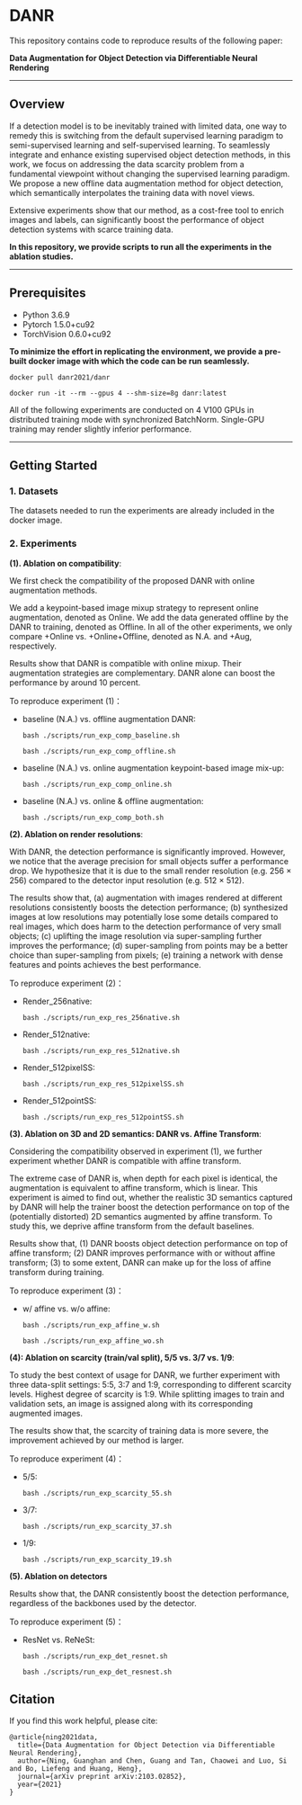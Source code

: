DANR
=======
This repository contains code to reproduce results of the following paper:

**Data Augmentation for Object Detection via Differentiable Neural Rendering**


----
## Overview

If a detection model is to be inevitably trained with limited data, 
one way to remedy this is switching from the default supervised learning paradigm to semi-supervised learning and self-supervised learning.
To seamlessly integrate and enhance existing supervised object detection methods, 
in this work, we focus on addressing the data scarcity problem from a fundamental viewpoint without changing the supervised learning paradigm. 
We propose a new offline data augmentation method for object detection, 
which semantically interpolates the training data with novel views.

Extensive experiments show that our method, as a cost-free tool to enrich images and labels, 
can significantly boost the performance of object detection systems with scarce training data.


**In this repository, we provide scripts to run all the experiments in the ablation studies.**

----
## Prerequisites
- Python 3.6.9
- Pytorch 1.5.0+cu92 
- TorchVision 0.6.0+cu92

**To minimize the effort in replicating the environment, 
we provide a pre-built docker image with which the code can be run seamlessly.**

```
docker pull danr2021/danr
```
```
docker run -it --rm --gpus 4 --shm-size=8g danr:latest
```

All of the following experiments are conducted on 4 V100 GPUs 
in distributed training mode with synchronized BatchNorm.
Single-GPU training may render slightly inferior performance.
	
----
## Getting Started

### 1. Datasets

The datasets needed to run the experiments are already included in the docker image.

### 2. Experiments


**(1). Ablation on compatibility**:

We first check the compatibility of the proposed DANR with online augmentation methods.

We add a keypoint-based image mixup strategy to represent online augmentation, denoted as Online. 
We add the data generated offline by the DANR to training, denoted as Offline. 
In all of the other experiments, we only compare +Online vs. +Online+Offline, denoted as N.A. and +Aug, respectively.

Results show that DANR is compatible with online mixup. 
Their augmentation strategies are complementary. 
DANR alone can boost the performance by around 10 percent.

To reproduce experiment (1)：

- baseline (N.A.) vs. offline augmentation DANR:

	```
	bash ./scripts/run_exp_comp_baseline.sh
	```
	```
	bash ./scripts/run_exp_comp_offline.sh
	```
- baseline (N.A.) vs. online augmentation keypoint-based image mix-up:
	```
	bash ./scripts/run_exp_comp_online.sh
	```
- baseline (N.A.) vs. online & offline augmentation:
	```
	bash ./scripts/run_exp_comp_both.sh
	```

**(2). Ablation on render resolutions**:

With DANR, the detection performance is significantly improved. 
However, we notice that the average precision for small objects suffer a performance drop. 
We hypothesize that it is due to the small render resolution (e.g. 256 × 256) compared to the detector input resolution (e.g. 512 × 512).

The results show that, 
(a) augmentation with images rendered at different resolutions consistently boosts the 
detection performance;
(b) synthesized images at low resolutions may potentially lose some details compared to 
real images, which does harm to the detection performance of very small objects; 
(c) uplifting the image resolution via super-sampling further improves the performance; 
(d) super-sampling from points may be a better choice than super-sampling from pixels; 
(e) training a network with dense features and points achieves the best performance.


To reproduce experiment (2)：

- Render_256native:

	```
	bash ./scripts/run_exp_res_256native.sh
	```

- Render_512native:
	```
	bash ./scripts/run_exp_res_512native.sh
	```
	
- Render_512pixelSS:
	```
	bash ./scripts/run_exp_res_512pixelSS.sh
	```
	
- Render_512pointSS:
	```
	bash ./scripts/run_exp_res_512pointSS.sh
	```

**(3). Ablation on 3D and 2D semantics: DANR vs. Affine Transform**:

Considering the compatibility observed in experiment (1), we further experiment 
whether DANR is compatible with affine transform.

The extreme case of DANR is, when depth for each pixel is identical, 
the augmentation is equivalent to affine transform, which is linear.
This experiment is aimed to find out, whether the realistic 3D semantics captured by DANR will help the trainer boost the detection performance 
on top of the (potentially distorted) 2D semantics augmented by affine transform.
To study this, we deprive affine transform from the default baselines.

Results show that,
(1) DANR boosts object detection performance on top of affine transform;
(2) DANR improves performance with or without affine transform; 
(3) to some extent, DANR can make up for the loss of affine transform during training.

To reproduce experiment (3)：

- w/ affine vs. w/o affine:

	```
	bash ./scripts/run_exp_affine_w.sh
	```
	```
	bash ./scripts/run_exp_affine_wo.sh
	```
	
**(4): Ablation on scarcity (train/val split), 5/5 vs. 3/7 vs. 1/9**:

To study the best context of usage for DANR, 
we further experiment with three data-split settings: 5:5, 3:7 and 1:9, 
corresponding to different scarcity levels.
Highest degree of scarcity is 1:9.
While splitting images to train and validation sets, 
an image is assigned along with its corresponding augmented images.

The results show that, the scarcity of training data is more severe, 
the improvement achieved by our method is larger.

To reproduce experiment (4)：
- 5/5: 

	```
	bash ./scripts/run_exp_scarcity_55.sh
	```
- 3/7: 
	```
	bash ./scripts/run_exp_scarcity_37.sh
	```
- 1/9: 
	```
	bash ./scripts/run_exp_scarcity_19.sh
	```
	
**(5). Ablation on detectors**

Results show that, 
the DANR consistently boost the detection performance, 
regardless of the backbones used by the detector.

To reproduce experiment (5)：

- ResNet vs. ReNeSt:

	```
	bash ./scripts/run_exp_det_resnet.sh
	```
	```
	bash ./scripts/run_exp_det_resnest.sh
	```

## Citation
If you find this work helpful, please cite:
```
@article{ning2021data,
  title={Data Augmentation for Object Detection via Differentiable Neural Rendering},
  author={Ning, Guanghan and Chen, Guang and Tan, Chaowei and Luo, Si and Bo, Liefeng and Huang, Heng},
  journal={arXiv preprint arXiv:2103.02852},
  year={2021}
}
```